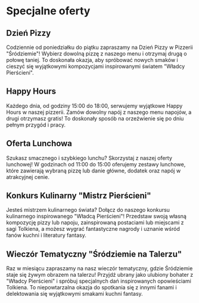 # Specjalne oferty

## Dzień Pizzy
Codziennie od poniedziałku do piątku zapraszamy na Dzień Pizzy w Pizzerii "Śródziemie"! Wybierz dowolną pizzę z naszego menu i otrzymaj drugą o połowę taniej. To doskonała okazja, aby spróbować nowych smaków i cieszyć się wyjątkowymi kompozycjami inspirowanymi światem "Władcy Pierścieni".


## Happy Hours
Każdego dnia, od godziny 15:00 do 18:00, serwujemy wyjątkowe Happy Hours w naszej pizzerii. Zamów dowolny napój z naszego menu napojów, a drugi otrzymasz gratis! To doskonały sposób na orzeźwienie się po dniu pełnym przygód i pracy.


## Oferta Lunchowa
Szukasz smacznego i szybkiego lunchu? Skorzystaj z naszej oferty lunchowej! W godzinach od 11:00 do 15:00 oferujemy zestawy lunchowe, które zawierają wybraną pizzę lub danie główne, dodatek oraz napój w atrakcyjnej cenie.


## Konkurs Kulinarny "Mistrz Pierścieni"
Jesteś mistrzem kulinarnego świata? Dołącz do naszego konkursu kulinarnego inspirowanego "Władcą Pierścieni"! Przedstaw swoją własną kompozycję pizzy lub napoju, zainspirowaną postaciami lub miejscami z sagi Tolkiena, a możesz wygrać fantastyczne nagrody i uznanie wśród fanów kuchni i literatury fantasy.


## Wieczór Tematyczny "Śródziemie na Talerzu"
Raz w miesiącu zapraszamy na nasz wieczór tematyczny, gdzie Śródziemie staje się żywym obrazem na talerzu! Przyjdź ubrany jako ulubiony bohater z "Władcy Pierścieni" i spróbuj specjalnych dań inspirowanych opowieściami Tolkiena. To niepowtarzalna okazja do spotkania się z innymi fanami i delektowania się wyjątkowymi smakami kuchni fantasy.
